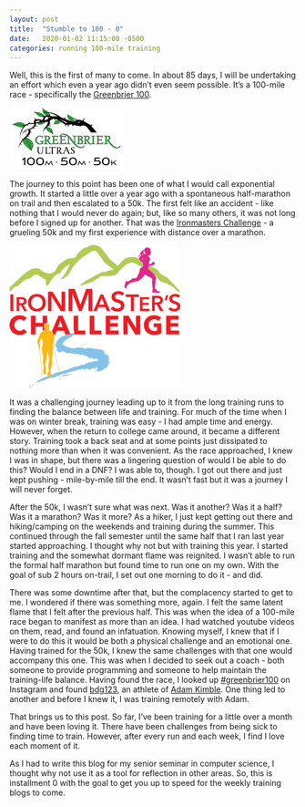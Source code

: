 ```yaml
---
layout: post
title:  "Stumble to 100 - 0"
date:   2020-01-02 11:15:00 -0500
categories: running 100-mile training
---
```


Well, this is the first of many to come. In about 85 days, I will be undertaking an effort which even a year ago didn’t even seem possible. It’s a 100-mile race - specifically the [Greenbrier 100](https://ultrasignup.com/register.aspx?did=70284).

![Greenbrier100](/assets/Greenbrier100.png)

The journey to this point has been one of what I would call exponential growth. It started a little over a year ago with a spontaneous half-marathon on trail and then escalated to a 50k. The first felt like an accident - like nothing that I would never do again; but, like so many others, it was not long before I signed up for another. That was the [Ironmasters Challenge](https://ironmasterschallenge.com/158-2/) - a grueling 50k and my first experience with distance over a marathon.

![IronMasters](/assets/IronMasters.png)

 It was a challenging journey leading up to it from the long training runs to finding the balance between life and training. For much of the time when I was on winter break, training was easy - I had ample time and energy. However, when the return to college came around, it became a different story. Training took a back seat and at some points just dissipated to nothing more than when it was convenient. As the race approached, I knew I was in shape, but there was a lingering question of would I be able to do this? Would I end in a DNF? I was able to, though. I got out there and just kept pushing - mile-by-mile till the end. It wasn’t fast but it was a journey I will never forget.

After the 50k, I wasn’t sure what was next. Was it another? Was it a half? Was it a marathon? Was it more? As a hiker, I just kept getting out there and hiking/camping on the weekends and training during the summer. This continued through the fall semester until the same half that I ran last year started approaching. I thought why not but with training this year. I started training and the somewhat dormant flame was reignited. I wasn’t able to run the formal half marathon but found time to run one on my own. With the goal of sub 2 hours on-trail, I set out one morning to do it -  and did.

There was some downtime after that, but the complacency started to get to me. I wondered if there was something more, again. I felt the same latent flame that I felt after the previous half. This was when the idea of a 100-mile race began to manifest as more than an idea. I had watched youtube videos on them, read, and found an infatuation. Knowing myself, I knew that if I were to do this it would be both a physical challenge and an emotional one. Having trained for the 50k, I knew the same challenges with that one would accompany this one. This was when I decided to seek out a coach - both someone to provide programming and someone to help maintain the training-life balance. Having found the race, I looked up [#greenbrier100](https://www.instagram.com/explore/tags/greenbrier100/) on Instagram and found [bdg123](https://www.instagram.com/p/BwcXeDDDgBD/), an athlete of [Adam Kimble](https://adamkimble.com/). One thing led to another and before I knew it, I was training remotely with Adam.

That brings us to this post. So far, I’ve been training for a little over a month and have been loving it. There have been challenges from being sick to finding time to train. However, after every run and each week, I find I love each moment of it.

As I had to write this blog for my senior seminar in computer science, I thought why not use it as a tool for reflection in other areas. So, this is installment 0 with the goal to get you up to speed for the weekly training blogs to come.
